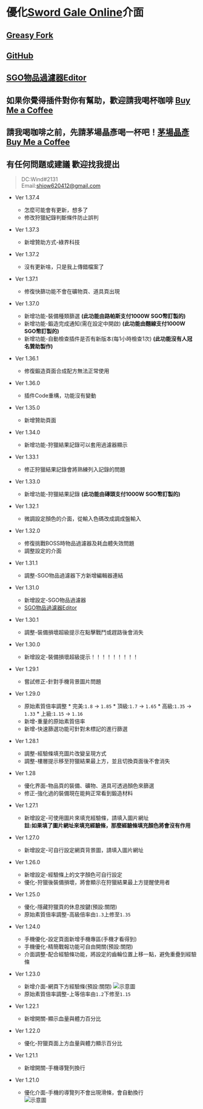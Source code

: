 # 優化[Sword Gale Online](https://swordgale.online/)介面  
## [Greasy Fork ](https://greasyfork.org/zh-TW/scripts/453463-sword-gale-online-%E4%BB%8B%E9%9D%A2%E5%84%AA%E5%8C%96)  
## [GitHub](https://github.com/shiow620412/SGO-Interface-Optimization)  
## [SGO物品過濾器Editor](https://sgo-filter.wind-tech.tw/)

## 如果你覺得插件對你有幫助，歡迎請我喝杯咖啡 [Buy Me a Coffee](https://www.buymeacoffee.com/sgoeplugin)
## 請我喝咖啡之前，先請茅場晶彥喝一杯吧！[茅場晶彥Buy Me a Coffee](https://www.buymeacoffee.com/ourcastle)

## 有任何問題或建議 歡迎找我提出 
 > DC:Wind#2131  
 > Email:[shiow620412@gmail.com](shiow620412@gmail.com)  

* Ver 1.37.4

  * 怎麼可能會有更新，想多了
  * 修改狩獵紀錄判斷條件防止誤判

* Ver 1.37.3

  * 新增贊助方式-綠界科技
  
* Ver 1.37.2

  * 沒有更新啥，只是我上傳錯檔案了
  
* Ver 1.37.1

  * 修復快篩功能不會在礦物頁、道具頁出現
  
* Ver 1.37.0

  * 新增功能-裝備種類篩選 **(此功能由路帕斯支付1000W SGO幣訂製的)**
  * 新增功能-鍛造完成通知(需在設定中開啟)  **(此功能由麵線支付1000W SGO幣訂製的)**
  * 新增功能-自動檢查插件是否有新版本(每1小時檢查1次) **(此功能沒有人冠名贊助製作)**
  
* Ver 1.36.1

  * 修復鍛造頁面合成配方無法正常使用
  
* Ver 1.36.0

  * 插件Code重構，功能沒有變動
  
* Ver 1.35.0

  * 新增贊助頁面
  
* Ver 1.34.0

  * 新增功能-狩獵結果記錄可以套用過濾器顯示
  
* Ver 1.33.1

  * 修正狩獵結果記錄會將熟練列入記錄的問題
  
* Ver 1.33.0  

  * 新增功能-狩獵結果記錄 **(此功能由磚頭支付1000W SGO幣訂製的)**

* Ver 1.32.1
  
  * 微調設定顏色的介面，從輸入色碼改成調成盤輸入
  
* Ver 1.32.0
  
  * 修復挑戰BOSS時物品過濾器及耗血體失效問題
  * 調整設定的介面
  
* Ver 1.31.1
  
  * 調整-SGO物品過濾器下方新增編輯器連結
  
* Ver 1.31.0
  
  * 新增設定-SGO物品過濾器
  * [SGO物品過濾器Editor](https://sgo-filter.wind-tech.tw/)
  
* Ver 1.30.1
  
  * 調整-裝備損壞超級提示在點擊戰鬥或趕路後會消失
  
* Ver 1.30.0
  
  * 新增設定-裝備損壞超級提示！！！！！！！！！
  
* Ver 1.29.1
  
  * 嘗試修正-針對手機背景圖片問題
  
* Ver 1.29.0
  
  * 原始素質倍率調整
        * 完美:`1.8` -> `1.85`
        * 頂級:`1.7` -> `1.65`
        * 高級:`1.35` -> `1.33`
        * 上級:`1.15` -> `1.16`
  * 新增-重量的原始素質倍率
  * 新增-快速篩選功能可針對未標記的進行篩選

* Ver 1.28.1
  
  * 調整-經驗條填充圖片改變呈現方式
  * 調整-樓層提示移至狩獵結果最上方，並且切換頁面後不會消失

* Ver 1.28
  
  * 優化界面-物品頁的裝備、礦物、道具可透過顏色來篩選
  * 修正-強化過的裝備現在能夠正常看到鍛造材料
  
* Ver 1.27.1
  
  * 新增設定-可使用圖片來填充經驗條，請填入圖片網址  
    **註:如果填了圖片網址來填充經驗條，那麼經驗條填充顏色將會沒有作用**
  
* Ver 1.27.0
  
  * 新增設定-可自行設定網頁背景圖，請填入圖片網址

* Ver 1.26.0
  
  * 新增設定-經驗條上的文字顏色可自行設定
  * 優化-狩獵後裝備損壞，將會顯示在狩獵結果最上方提醒使用者
  
* Ver 1.25.0
  
  * 優化-隱藏狩獵頁的休息按鍵(預設:關閉)
  * 原始素質倍率調整-高級倍率由`1.3`上修至`1.35`
  
* Ver 1.24.0
  
  * 手機優化-設定頁面新增手機專區(手機才看得到)
  * 手機優化-精簡戰報功能可自由開關(預設:關閉)
  * 介面調整-配合經驗條功能，將設定的齒輪位置上移一點，避免重疊到經驗條
  
* Ver 1.23.0
  
  * 新增介面-網頁下方經驗條(預設:關閉)
    ![示意圖](https://media.discordapp.net/attachments/641953496328830976/1070303868094775327/546301494262235192_641953496328830976_399116519549829131_image.png)
  * 原始素質倍率調整-上等倍率由`1.2`下修至`1.15`
  
* Ver 1.22.1
  
  * 新增開關-顯示血量與體力百分比
  
* Ver 1.22.0
  
  * 優化-狩獵頁面上方血量與體力顯示百分比
  
* Ver 1.21.1
  
  * 新增開關-手機導覽列換行
  
* Ver 1.21.0
  
  * 優化介面-手機的導覽列不會出現滑條，會自動換行  
    ![示意圖](https://cdn.discordapp.com/attachments/641953496328830976/1068203350585266316/image.png)
